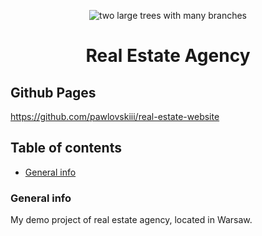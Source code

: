 <p align="center">
<img src="https://www.euractiv.pl/wp-content/uploads/sites/6/2019/07/kamil-gliwinski-xcPw1-5OHTk-unsplash-800x450.jpg" alt="two large trees with many branches">
</p>
<h1 align="center">
    Real Estate Agency
</h1
<p> </p>

## Github Pages
https://github.com/pawlovskiii/real-estate-website

## Table of contents
* [General info](#general-info)

### General info 
My demo project of real estate agency, located in Warsaw.